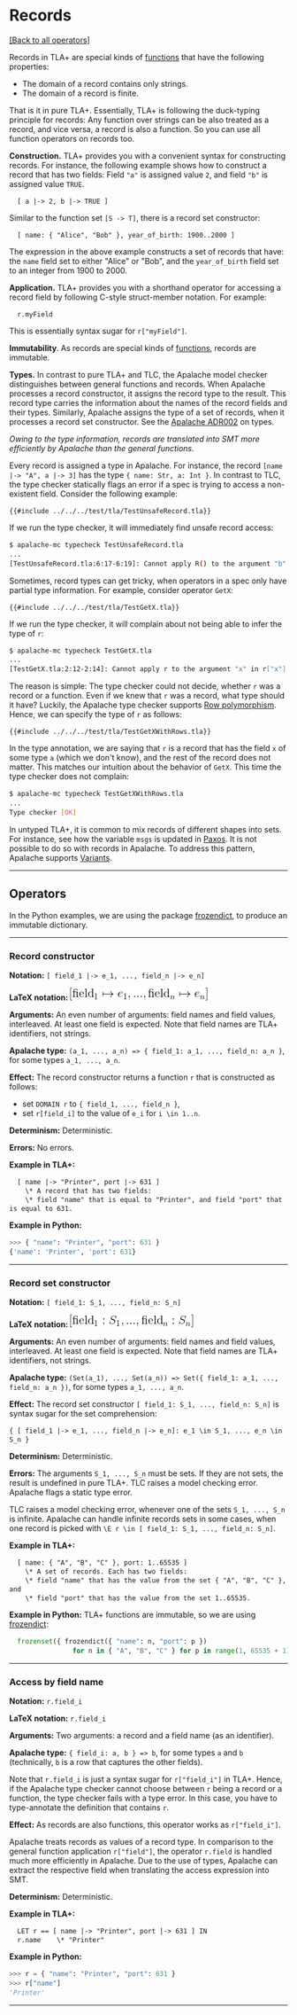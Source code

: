 # Records

[[Back to all operators]](./standard-operators.md)

Records in TLA+ are special kinds of [functions](./functions.md) that have the
following properties:

 - The domain of a record contains only strings.
 - The domain of a record is finite.

That is it in pure TLA+. Essentially, TLA+ is following the duck-typing principle for
records: Any function over strings can be also treated as a record, and vice
versa, a record is also a function. So you can use all function operators on
records too.

**Construction.** TLA+ provides you with a convenient syntax for constructing
records.  For instance, the following example shows how to construct a record
that has two fields: Field `"a"` is assigned value `2`, and field `"b"` is
assigned value `TRUE`.

```tla
  [ a |-> 2, b |-> TRUE ]
```

Similar to the function set `[S -> T]`, there is a record set constructor:

```tla
  [ name: { "Alice", "Bob" }, year_of_birth: 1900..2000 ]
```

The expression in the above example constructs a set of records that have: the
`name` field set to either "Alice" or "Bob", and the `year_of_birth` field set
to an integer from 1900 to 2000.

**Application.** TLA+ provides you with a shorthand operator for accessing
a record field by following C-style struct-member notation. For example:

```tla
  r.myField
```

This is essentially syntax sugar for `r["myField"]`.

**Immutability**. As records are special kinds of [functions](./functions.md),
records are immutable.

**Types.** In contrast to pure TLA+ and TLC, the Apalache model checker
distinguishes between general functions and records. When Apalache processes a
record constructor, it assigns the record type to the result. This record type
carries the information about the names of the record fields and their types.
Similarly, Apalache assigns the type of a set of records, when it processes a
record set constructor.  See the [Apalache ADR002][] on types.

_Owing to the type information, records are translated into SMT more efficiently
by Apalache than the general functions._

Every record is assigned a type in Apalache. For instance, the record
`[name |-> "A", a |-> 3]` has the type `{ name: Str, a: Int }`. In contrast to
TLC, the type checker statically flags an error if a spec is trying to access
a non-existent field. Consider the following example:

```tla
{{#include ../../../test/tla/TestUnsafeRecord.tla}}
```

If we run the type checker, it will immediately find unsafe record access:

```sh
$ apalache-mc typecheck TestUnsafeRecord.tla
...
[TestUnsafeRecord.tla:6:17-6:19]: Cannot apply R() to the argument "b" in R()["b"]
```

Sometimes, record types can get tricky, when operators in a spec only have
partial type information. For example, consider operator `GetX`:

```tla
{{#include ../../../test/tla/TestGetX.tla}}
```

If we run the type checker, it will complain about not being able to infer
the type of `r`:

```sh
$ apalache-mc typecheck TestGetX.tla
...
[TestGetX.tla:2:12-2:14]: Cannot apply r to the argument "x" in r["x"].
```

The reason is simple: The type checker could not decide, whether `r` was a
record or a function. Even if we knew that `r` was a record, what type should
it have? Luckily, the Apalache type checker supports [Row polymorphism][].
Hence, we can specify the type of `r` as follows:


```tla
{{#include ../../../test/tla/TestGetXWithRows.tla}}
```

In the type annotation, we are saying that `r` is a record that has the field
`x` of some type `a` (which we don't know), and the rest of the record does not
matter. This matches our intuition about the behavior of `GetX`. This time the
type checker does not complain:

```sh
$ apalache-mc typecheck TestGetXWithRows.tla
...
Type checker [OK]
```

In untyped TLA+, it is common to mix records of different shapes into sets. For
instance, see how the variable `msgs` is updated in [Paxos][]. It is not
possible to do so with records in Apalache. To address this pattern, Apalache
supports [Variants][].

----------------------------------------------------------------------------

## Operators

In the Python examples, we are using the package [frozendict], to produce an
immutable dictionary.

----------------------------------------------------------------------------

<a name="recCtor"></a>
### Record constructor

**Notation:** `[ field_1 |-> e_1, ..., field_n |-> e_n]`

**LaTeX notation:** ![rec-ctor](./img/rec-ctor.png)

**Arguments:** An even number of arguments: field names and field values,
interleaved. At least one field is expected. Note that field names are TLA+
identifiers, not strings.

**Apalache type:** `(a_1, ..., a_n) => { field_1: a_1, ..., field_n: a_n }`, for
some types `a_1, ..., a_n`.

**Effect:** The record constructor returns a function `r` that is constructed
as follows:

 - set `DOMAIN r` to `{ field_1, ..., field_n }`,
 - set `r[field_i]` to the value of `e_i` for `i \in 1..n`.

**Determinism:** Deterministic.

**Errors:** No errors.

**Example in TLA+:**

```tla
  [ name |-> "Printer", port |-> 631 ]
    \* A record that has two fields:
    \* field "name" that is equal to "Printer", and field "port" that is equal to 631.
```

**Example in Python:**

```python
>>> { "name": "Printer", "port": 631 }
{'name': 'Printer', 'port': 631}

```

----------------------------------------------------------------------------

<a name="recSetCtor"></a>
### Record set constructor

**Notation:** `[ field_1: S_1, ..., field_n: S_n]`

**LaTeX notation:** ![recset-ctor](./img/recset-ctor.png)

**Arguments:** An even number of arguments: field names and field values,
interleaved. At least one field is expected. Note that field names are TLA+
identifiers, not strings.

**Apalache type:** `(Set(a_1), ..., Set(a_n)) => Set({ field_1: a_1, ...,
field_n: a_n })`, for some types `a_1, ..., a_n`.

**Effect:** The record set constructor `[ field_1: S_1, ..., field_n: S_n]`
is syntax sugar for the set comprehension:

```tla
{ [ field_1 |-> e_1, ..., field_n |-> e_n]: e_1 \in S_1, ..., e_n \in S_n }
```

**Determinism:** Deterministic.

**Errors:** The arguments `S_1, ..., S_n` must be sets. If they are not sets,
the result is undefined in pure TLA+. TLC raises a model checking error. Apalache
flags a static type error.

TLC raises a model checking error, whenever one of the sets `S_1, ..., S_n` is
infinite. Apalache can handle infinite records sets in some cases, when one record
is picked with `\E r \in [ field_1: S_1, ..., field_n: S_n]`.

**Example in TLA+:**

```tla
  [ name: { "A", "B", "C" }, port: 1..65535 ]
    \* A set of records. Each has two fields:
    \* field "name" that has the value from the set { "A", "B", "C" }, and
    \* field "port" that has the value from the set 1..65535.
```

**Example in Python:** TLA+ functions are immutable, so we are using [frozendict]:

```python
  frozenset({ frozendict({ "name": n, "port": p })
                for n in { "A", "B", "C" } for p in range(1, 65535 + 1) })
```

----------------------------------------------------------------------------

<a name="recApp"></a>
### Access by field name

**Notation:** `r.field_i`

**LaTeX notation:** `r.field_i`

**Arguments:** Two arguments: a record and a field name (as an identifier).

**Apalache type:** `{ field_i: a, b } => b`, for some types `a` and `b`
(technically, `b` is a row that captures the other fields).

Note that `r.field_i` is just a syntax sugar for `r["field_i"]` in TLA+.
Hence, if the Apalache type checker cannot choose between `r` being a record or
a function, the type checker fails with a type error. In this case, you have to
type-annotate the definition that contains `r`.

**Effect:** As records are also functions, this operator works as `r["field_i"]`.

Apalache treats records as values of a record type. In comparison to the
general function application `r["field"]`, the operator `r.field` is handled
much more efficiently in Apalache. Due to the use of types, Apalache can
extract the respective field when translating the access expression into SMT.

**Determinism:** Deterministic.

**Example in TLA+:**

```tla
  LET r == [ name |-> "Printer", port |-> 631 ] IN
  r.name    \* "Printer"
```

**Example in Python:**

```python
>>> r = { "name": "Printer", "port": 631 }
>>> r["name"]
'Printer'

```

----------------------------------------------------------------------------

[Control Flow and Non-determinism]: ./control-and-nondeterminism.md
[Specifying Systems]: http://lamport.azurewebsites.net/tla/book.html?back-link=learning.html
[frozendict]: https://pypi.org/project/frozendict/
[Paxos]: https://github.com/tlaplus/Examples/blob/master/specifications/Paxos/Paxos.tla
[Apalache ADR002]: ../adr/002adr-types.md
[Variants]: ./variants.md
[Row polymorphism]: https://en.wikipedia.org/wiki/Row_polymorphism
